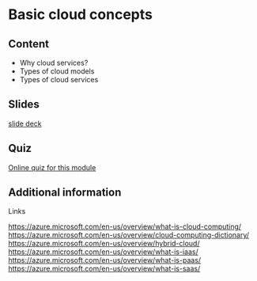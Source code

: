 # Basic cloud concepts

## Content

- Why cloud services?
- Types of cloud models
- Types of cloud services

## Slides

[slide deck](1_cloudconcept.pptx)

## Quiz

[Online quiz for this module](
https://forms.office.com/Pages/ResponsePage.aspx?id=v4j5cvGGr0GRqy180BHbR3jbLunQYZ9MtHvpDOQLlT1UM0ZNUzFBWTlYV04xUVY3UFEwSDFSWEs1NS4u)

## Additional information

Links

https://azure.microsoft.com/en-us/overview/what-is-cloud-computing/ 
https://azure.microsoft.com/en-us/overview/cloud-computing-dictionary/
https://azure.microsoft.com/en-us/overview/hybrid-cloud/
https://azure.microsoft.com/en-us/overview/what-is-iaas/
https://azure.microsoft.com/en-us/overview/what-is-paas/
https://azure.microsoft.com/en-us/overview/what-is-saas/

